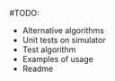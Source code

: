 #TODO:

 * Alternative algorithms
 * Unit tests on simulator
 * Test algorithm
 * Examples of usage
 * Readme